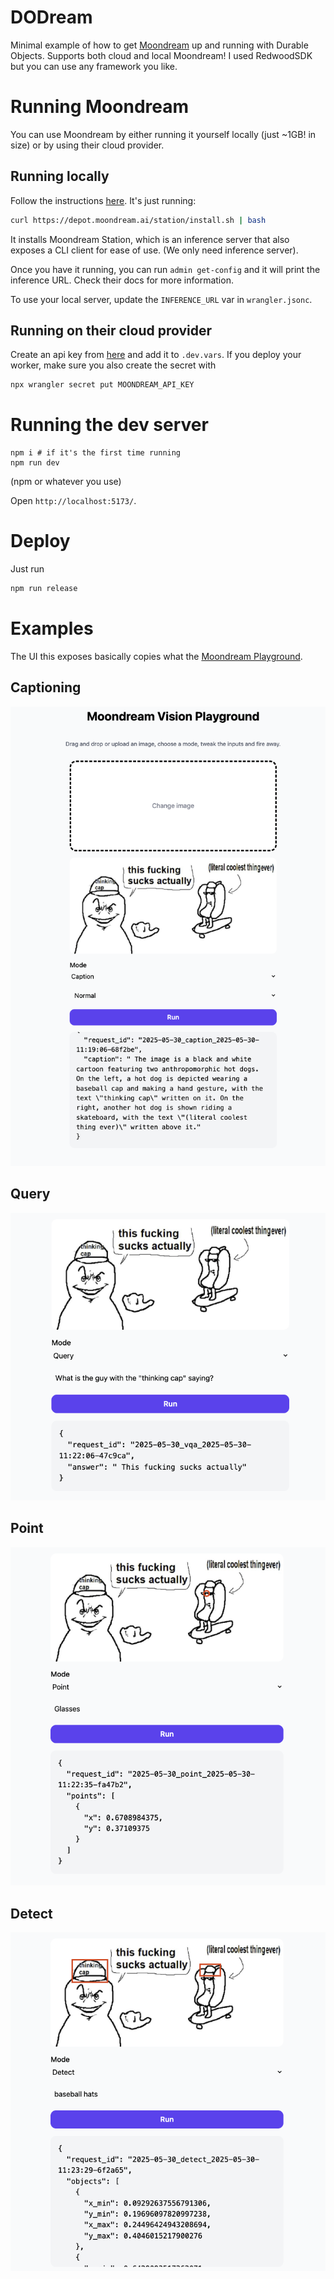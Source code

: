 # DODream

Minimal example of how to get [Moondream](https://moondream.ai/) up and running with Durable Objects. Supports both cloud and local Moondream!
I used RedwoodSDK but you can use any framework you like.

# Running Moondream
You can use Moondream by either running it yourself locally (just ~1GB! in size) or by using their cloud provider.

## Running locally
Follow the instructions [here](https://moondream.ai/station). It's just running:
```sh
curl https://depot.moondream.ai/station/install.sh | bash
```

It installs Moondream Station, which is an inference server that also exposes a CLI client for ease of use. (We only need inference server).

Once you have it running, you can run `admin get-config` and it will print the inference URL. Check their docs for more information.

To use your local server, update the `INFERENCE_URL` var in `wrangler.jsonc`.

## Running on their cloud provider
Create an api key from [here](https://moondream.ai/c/cloud/api-keys) and add it to `.dev.vars`. If you deploy your worker, make sure you also create the secret with
```sh
npx wrangler secret put MOONDREAM_API_KEY
```

# Running the dev server

```shell
npm i # if it's the first time running
npm run dev
```
(npm or whatever you use)

Open `http://localhost:5173/`.

# Deploy
Just run
```sh
npm run release
```

# Examples
The UI this exposes basically copies what the [Moondream Playground](https://moondream.ai/c/playground).

## Captioning
![Captioning](/imgs/caption-example.png)

## Query
![Query](/imgs/query-example.png)

## Point
![Point](/imgs/point-example.png)

## Detect
![Detect](/imgs/detect-example.png)
